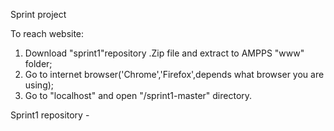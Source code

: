 Sprint project

To reach website:

1. Download "sprint1"repository .Zip file and extract to AMPPS "www" folder; 
2. Go to internet browser('Chrome','Firefox',depends what browser you are using);
3. Go to "localhost" and open "/sprint1-master" directory. 


Sprint1 repository - 
